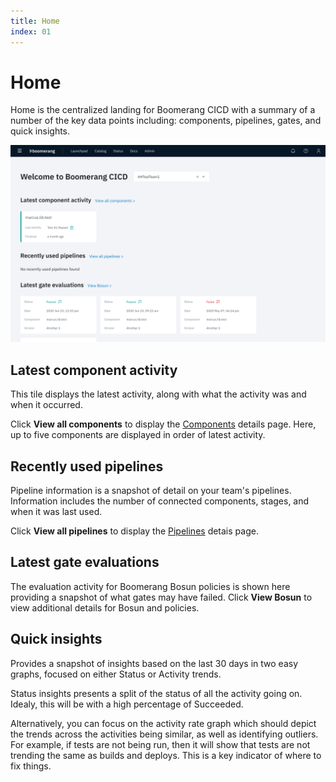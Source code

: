 ```yaml
---
title: Home
index: 01
---
```


# Home

Home is the centralized landing for Boomerang CICD with a summary of a number of the key data points including: components, pipelines, gates, and quick insights.

![CICD Home](./assets/img/CICD-home.png)

## Latest component activity

This tile displays the latest activity, along with what the activity was and when it occurred. 

Click **View all components** to display the [Components](/boomerang-cicd/getting-to-know/components) details page. Here, up to five components are displayed in order of latest activity.

## Recently used pipelines

Pipeline information is a snapshot of detail on your team's pipelines. Information includes the number of connected components, stages, and when it was last used.

Click **View all pipelines** to display the [Pipelines](/boomerang-cicd/getting-to-know/pipeliness) detais page. 

## Latest gate evaluations

The evaluation activity for Boomerang Bosun policies is shown here providing a snapshot of what gates may have failed. Click **View Bosun** to view additional details for Bosun and policies.

## Quick insights

Provides a snapshot of insights based on the last 30 days in two easy graphs, focused on either Status or Activity trends.

Status insights presents a split of the status of all the activity going on. Idealy, this will be with a high percentage of Succeeded.

Alternatively, you can focus on the activity rate graph which should depict the trends across the activities being similar, as well as identifying outliers. For example, if tests are not being run, then it will show that tests are not trending the same as builds and deploys. This is a key indicator of where to fix things.